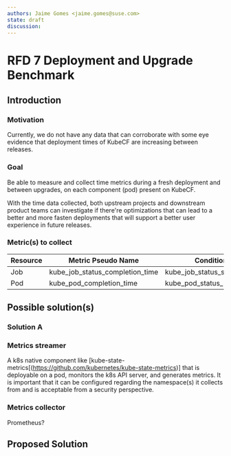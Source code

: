 ```yaml
---
authors: Jaime Gomes <jaime.gomes@suse.com>
state: draft
discussion: 
---
```


# RFD 7 Deployment and Upgrade Benchmark

## Introduction

### Motivation

Currently, we do not have any data that can corroborate with some eye evidence that deployment times
of KubeCF are increasing between releases.

### Goal

Be able to measure and collect time metrics during a fresh deployment and between upgrades, on each
component (pod) present on KubeCF.

With the time data collected, both upstream projects and downstream product teams can investigate
if there're optimizations that can lead to a better and more fasten deployments that will support a
better user experience in future releases.

### Metric(s) to collect

| Resource | Metric Pseudo Name              | Condition                 | Namespace |
| -------- | ------------------------------- | ------------------------- | --------- |
| Job      | kube_job_status_completion_time | kube_job_status_succeeded | kubecf    |
| Pod      | kube_pod_completion_time        | kube_pod_status_ready     | kubecf    |

## Possible solution(s)

### Solution A

### Metrics streamer

A k8s native component like [kube-state-metrics[(https://github.com/kubernetes/kube-state-metrics)]
that is deployable on a pod, monitors the k8s API server, and generates metrics. It is
important that it can be configured regarding the namespace(s) it collects from
and is acceptable from a security perspective.

### Metrics collector

Prometheus?

## Proposed Solution
